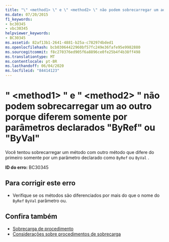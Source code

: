 ```yaml
---
title: "\" <method1> \" e \" <method2> \" não podem sobrecarregar um ao outro porque diferem somente por parâmetros declarados \"ByRef\" ou \"ByVal\""
ms.date: 07/20/2015
f1_keywords:
- bc30345
- vbc30345
helpviewer_keywords:
- BC30345
ms.assetid: 82af13b1-2641-4881-b25a-c782974bded1
ms.openlocfilehash: bcb03064422960bf57fc249e36fafe95e9982880
ms.sourcegitcommit: f8c270376ed905f6a8896ce0fe25b4f4b38ff498
ms.translationtype: MT
ms.contentlocale: pt-BR
ms.lasthandoff: 06/04/2020
ms.locfileid: "84414123"
---
```

# <a name="method1-and-method2-cannot-overload-each-other-because-they-differ-only-by-parameters-declared-byref-or-byval"></a>" \<method1> " e " \<method2> " não podem sobrecarregar um ao outro porque diferem somente por parâmetros declarados "ByRef" ou "ByVal"
Você tentou sobrecarregar um método com outro método que difere do primeiro somente por um parâmetro declarado como `ByRef` ou `ByVal` .  
  
 **ID do erro:** BC30345  
  
## <a name="to-correct-this-error"></a>Para corrigir este erro  
  
- Verifique se os métodos são diferenciados por mais do que o nome do `ByRef` `ByVal` parâmetro ou.  
  
## <a name="see-also"></a>Confira também

- [Sobrecarga de procedimento](../programming-guide/language-features/procedures/procedure-overloading.md)
- [Considerações sobre procedimentos de sobrecarga](../programming-guide/language-features/procedures/considerations-in-overloading-procedures.md)

